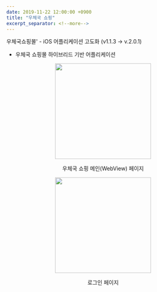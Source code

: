```yaml
---
date: 2019-11-22 12:00:00 +0900
title: "우체국 쇼핑"
excerpt_separator: <!--more-->
---
```


우체국쇼핑몰' - iOS 어플리케이션 고도화 (v1.1.3 -> v.2.0.1)
- 우체국 쇼핑몰 하이브리드 기반 어플리케이션

<div align="center">
    <img src="{{ "/assets/images/profile/Post Shop/1.png"| relative_url }}" width="250"/>
    <p style="text-align:center">우체국 쇼핑 메인(WebView) 페이지</p>
</div>

<!--more-->

<div align="center">
<img src="{{ "/assets/images/profile/Post Shop/2.png"| relative_url }}" width="250"/>
    <p style="text-align:center">로그인 페이지</p>
</div>
